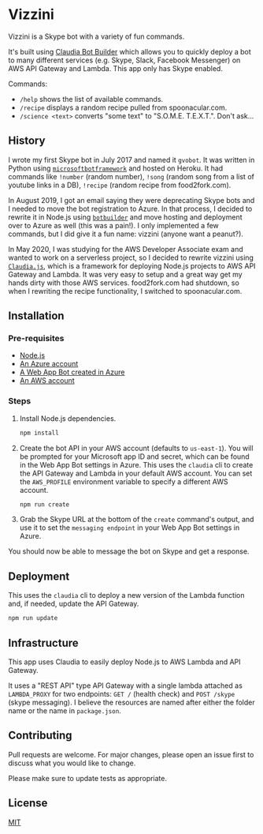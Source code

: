 # Vizzini

Vizzini is a Skype bot with a variety of fun commands.

It's built using [Claudia Bot Builder](https://github.com/claudiajs/claudia-bot-builder) which allows you to quickly deploy a bot to many different services (e.g. Skype, Slack, Facebook Messenger) on AWS API Gateway and Lambda. This app only has Skype enabled.

Commands:
* `/help` shows the list of available commands.
* `/recipe` displays a random recipe pulled from spoonacular.com.
* `/science <text>` converts "some text" to "S.O.M.E. T.E.X.T.". Don't ask...


## History

I wrote my first Skype bot in July 2017 and named it `gvobot`. It was written in Python using [`microsoftbotframework`](https://github.com/mbrown1508/microsoftbotframework) and hosted on Heroku. It had commands like `!number` (random number), `!song` (random song from a list of youtube links in a DB), `!recipe` (random recipe from food2fork.com).

In August 2019, I got an email saying they were deprecating Skype bots and I needed to move the bot registration to Azure. In that process, I decided to rewrite it in Node.js using [`botbuilder`](https://github.com/Microsoft/botbuilder-js) and move hosting and deployment over to Azure as well (this was a pain!). I only implemented a few commands, but I did give it a fun name: vizzini (anyone want a peanut?).

In May 2020, I was studying for the AWS Developer Associate exam and wanted to work on a serverless project, so I decided to rewrite vizzini using [`Claudia.js`](https://github.com/claudiajs), which is a framework for deploying Node.js projects to AWS API Gateway and Lambda. It was very easy to setup and a great way get my hands dirty with those AWS services. food2fork.com had shutdown, so when I rewriting the recipe functionality, I switched to spoonacular.com.

## Installation

### Pre-requisites

- [Node.js](https://nodejs.org/en/)
- [An Azure account](https://portal.azure.com)
- [A Web App Bot created in Azure](https://docs.microsoft.com/en-us/azure/bot-service/bot-service-quickstart-registration?view=azure-bot-service-3.0&viewFallbackFrom=azure-bot-service-4.0)
- [An AWS account](https://aws.amazon.com/)

### Steps

1. Install Node.js dependencies.

   ```bash
   npm install
   ```

1. Create the bot API in your AWS account (defaults to `us-east-1`). You will be prompted for your Microsoft app ID and secret, which can be found in the Web App Bot settings in Azure. This uses the `claudia` cli to create the API Gateway and Lambda in your default AWS account. You can set the `AWS_PROFILE` environment variable to specify a different AWS account.

   ```bash
   npm run create
   ```

1. Grab the Skype URL at the bottom of the `create` command's output, and use it to set the `messaging endpoint` in your Web App Bot settings in Azure.

You should now be able to message the bot on Skype and get a response.

## Deployment

This uses the `claudia` cli to deploy a new version of the Lambda function and, if needed, update the API Gateway.

```bash
npm run update
```

## Infrastructure

This app uses Claudia to easily deploy Node.js to AWS Lambda and API Gateway.

It uses a "REST API" type API Gateway with a single lambda attached as `LAMBDA_PROXY` for two endpoints: `GET /` (health check) and `POST /skype` (skype messaging). I believe the resources are named after either the folder name or the name in `package.json`.

## Contributing

Pull requests are welcome. For major changes, please open an issue first to discuss what you would like to change.

Please make sure to update tests as appropriate.

## License

[MIT](https://choosealicense.com/licenses/mit/)
